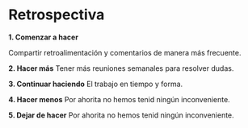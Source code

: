# Retrospectiva

__1. Comenzar a hacer__

Compartir retroalimentación y comentarios de manera más frecuente. 

__2. Hacer más__
Tener más reuniones semanales para resolver dudas.

__3. Continuar haciendo__
El trabajo en tiempo y forma.

__4. Hacer menos__
Por ahorita no hemos tenid ningún inconveniente.

__5. Dejar de hacer__
Por ahorita no hemos tenid ningún inconveniente.
